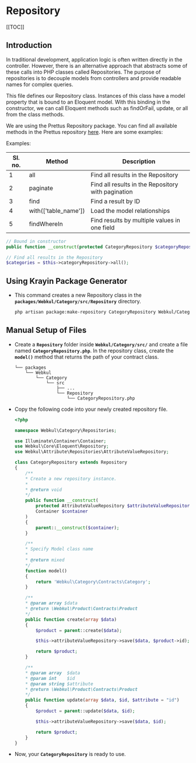 # Repository

[[TOC]]

## Introduction

In traditional development, application logic is often written directly in the controller. However, there is an alternative approach that abstracts some of these calls into PHP classes called Repositories. The purpose of repositories is to decouple models from controllers and provide readable names for complex queries.

This file defines our Repository class. Instances of this class have a model property that is bound to an Eloquent model. With this binding in the constructor, we can call Eloquent methods such as findOrFail, update, or all from the class methods.

We are using the Prettus Repository package. You can find all available methods in the Prettus repository [here](https://github.com/andersao/l5-repository). Here are some examples:

Examples:

| Sl. no. | Method              | Description                               |
| ------- | ------              | -----------                               |
| 1       | all                 | Find all results in the Repository         |
| 2       | paginate            | Find all results in the Repository with pagination  |
| 3       | find                | Find a result by ID                        |
| 4       | with(['table_name'])| Load the model relationships               |
| 5       | findWhereIn         | Find results by multiple values in one field|

```php
// Bound in constructor
public function __construct(protected CategoryRepository $categoryRepository) {}
```

```php
// Find all results in the Repository
$categories = $this->categoryRepository->all();
```

## Using Krayin Package Generator

- This command creates a new Repository class in the **`packages/Webkul/Category/src/Repository`** directory.

  ```sh
  php artisan package:make-repository CategoryRepository Webkul/Category
  ```

## Manual Setup of Files

- Create a **`Repository`** folder inside **`Webkul/Category/src/`** and create a file named **`CategoryRepository.php`**. In the repository class, create the **`model()`** method that returns the path of your contract class.

  ```
  └── packages
      └── Webkul
          └── Category
              └── src
                  ├── ...
                  └── Repository
                      └── CategoryRepository.php
  ```

- Copy the following code into your newly created repository file.

  ```php
  <?php

  namespace Webkul\Category\Repositories;

  use Illuminate\Container\Container;
  use Webkul\Core\Eloquent\Repository;
  use Webkul\Attribute\Repositories\AttributeValueRepository;

  class CategoryRepository extends Repository
  {
      /**
      * Create a new repository instance.
      *
      * @return void
      */
      public function __construct(
          protected AttributeValueRepository $attributeValueRepository,
          Container $container
      )
      {
          parent::__construct($container);
      }

      /**
      * Specify Model class name
      *
      * @return mixed
      */
      function model()
      {
          return 'Webkul\Category\Contracts\Category';
      }

      /**
      * @param array $data
      * @return \Webkul\Product\Contracts\Product
      */
      public function create(array $data)
      {
          $product = parent::create($data);

          $this->attributeValueRepository->save($data, $product->id);

          return $product;
      }

      /**
      * @param array  $data
      * @param int    $id
      * @param string $attribute
      * @return \Webkul\Product\Contracts\Product
      */
      public function update(array $data, $id, $attribute = "id")
      {
          $product = parent::update($data, $id);

          $this->attributeValueRepository->save($data, $id);

          return $product;
      }
  }
  ```

- Now, your **`CategoryRepository`** is ready to use.